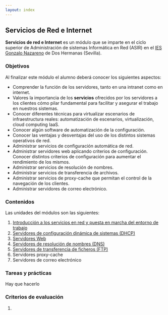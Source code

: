 ```yaml
---
layout: index
---
```


## Servicios de Red e Internet

**Servicios de red e Internet** es un módulo que se imparte en el ciclo superior de Administración de sistemas Informática en Red (ASIR) en el [IES Gonzalo Nazareno](http://informatica.gonzalonazareno.org) de Dos Hermanas (Sevilla).

### Objetivos

Al finalizar este módulo el alumno deberá conocer los siguientes aspectos:

* Comprender la función de los servidores, tanto en una intranet como en internet. 
* Valores la importancia de los **servicios** ofrecidos por los servidores a los clientes cómo pilar fundamental para facilitar y asegurar el trabajo en nuestros sistemas.
* Conocer diferentes técnicas para virtualizar escenarios de infraestructura reales: automatización de escenarios, virtualización, cloud computing IaaS.
* Conocer algún software de automatización de la configuración.
* Conocer las ventajas y desventajas del uso de los distintos sistemas operativos de red.
* Administrar servicios de configuración automática de red.
* Administrar servidores web aplicando criterios de configuración. Conocer distintos criterios de configuración para aumentar el rendimiento de los mismos.
* Administrar servicios de resolución de nombres.
* Administrar servicios de transferencia de archivos.
* Administrar servicios de proxy-cache que permitan el control de la navegación de los clientes.
* Administrar servidores de correo electrónico.

### Contenidos

Las unidades del módulos son las siguientes:

1. [Introducción a los servicios en red y puesta en marcha del entorno de trabajo](curso/u1)
2. [Servidores de configuración dinámica de sistemas (DHCP)]()
3. [Servidores Web]()
4. [Servidores de resolución de nombres (DNS)]()
5. [Servidores de transferencia de ficheros (FTP)]()
6. Servidores proxy-cache
7. Servidores de correo electrónico

### Tareas y prácticas

Hay que hacerlo 

### Criterios de evaluación

1.

